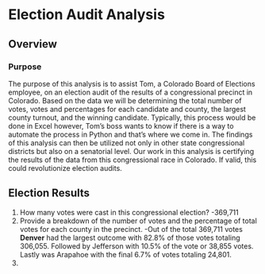 # Election Audit Analysis
## Overview
### Purpose
The purpose of this analysis is to assist Tom, a Colorado Board of Elections employee, on an election audit of the results of a congressional precinct in Colorado. Based on the data we will be determining the total number of votes, votes and percentages for each candidate and county, the largest county turnout, and the winning candidate. Typically, this process would be done in Excel however, Tom’s boss wants to know if there is a way to automate the process in Python and that’s where we come in. The findings of this analysis can then be utilized not only in other state congressional districts but also on a senatorial level. Our work in this analysis is certifying the results of the data from this congressional race in Colorado. If valid, this could revolutionize election audits.
## Election Results
1. How many votes were cast in this congressional election?
   -369,711
2. Provide a breakdown of the number of votes and the percentage of total votes for each county in the precinct.
   -Out of the total 369,711 votes **Denver** had the largest outcome with 82.8% of those votes totaling 306,055. Followed by Jefferson with 10.5% of the vote or 38,855 votes. Lastly was Arapahoe with the final 6.7% of votes totaling 24,801.
3.  
